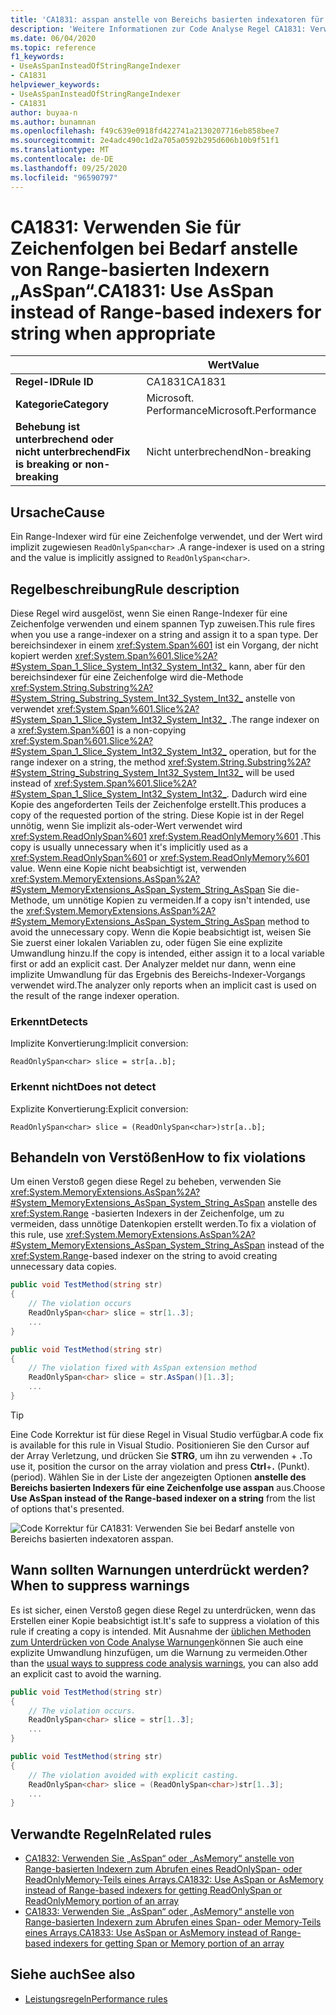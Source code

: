 ```yaml
---
title: 'CA1831: asspan anstelle von Bereichs basierten indexatoren für Zeichenfolge verwenden (Code Analyse)'
description: 'Weitere Informationen zur Code Analyse Regel CA1831: Verwenden Sie bei Bedarf anstelle von Bereichs basierten indexatoren asspan.'
ms.date: 06/04/2020
ms.topic: reference
f1_keywords:
- UseAsSpanInsteadOfStringRangeIndexer
- CA1831
helpviewer_keywords:
- UseAsSpanInsteadOfStringRangeIndexer
- CA1831
author: buyaa-n
ms.author: bunamnan
ms.openlocfilehash: f49c639e0918fd422741a2130207716eb858bee7
ms.sourcegitcommit: 2e4adc490c1d2a705a0592b295d606b10b9f51f1
ms.translationtype: MT
ms.contentlocale: de-DE
ms.lasthandoff: 09/25/2020
ms.locfileid: "96590797"
---
```

# <a name="ca1831-use-asspan-instead-of-range-based-indexers-for-string-when-appropriate"></a><span data-ttu-id="0dda0-103">CA1831: Verwenden Sie für Zeichenfolgen bei Bedarf anstelle von Range-basierten Indexern „AsSpan“.</span><span class="sxs-lookup"><span data-stu-id="0dda0-103">CA1831: Use AsSpan instead of Range-based indexers for string when appropriate</span></span>

| | <span data-ttu-id="0dda0-104">Wert</span><span class="sxs-lookup"><span data-stu-id="0dda0-104">Value</span></span> |
|-|-|
| <span data-ttu-id="0dda0-105">**Regel-ID**</span><span class="sxs-lookup"><span data-stu-id="0dda0-105">**Rule ID**</span></span> |<span data-ttu-id="0dda0-106">CA1831</span><span class="sxs-lookup"><span data-stu-id="0dda0-106">CA1831</span></span>|
| <span data-ttu-id="0dda0-107">**Kategorie**</span><span class="sxs-lookup"><span data-stu-id="0dda0-107">**Category**</span></span> |<span data-ttu-id="0dda0-108">Microsoft. Performance</span><span class="sxs-lookup"><span data-stu-id="0dda0-108">Microsoft.Performance</span></span>|
| <span data-ttu-id="0dda0-109">**Behebung ist unterbrechend oder nicht unterbrechend**</span><span class="sxs-lookup"><span data-stu-id="0dda0-109">**Fix is breaking or non-breaking**</span></span> |<span data-ttu-id="0dda0-110">Nicht unterbrechend</span><span class="sxs-lookup"><span data-stu-id="0dda0-110">Non-breaking</span></span>|

## <a name="cause"></a><span data-ttu-id="0dda0-111">Ursache</span><span class="sxs-lookup"><span data-stu-id="0dda0-111">Cause</span></span>

<span data-ttu-id="0dda0-112">Ein Range-Indexer wird für eine Zeichenfolge verwendet, und der Wert wird implizit zugewiesen `ReadOnlySpan<char>` .</span><span class="sxs-lookup"><span data-stu-id="0dda0-112">A range-indexer is used on a string and the value is implicitly assigned to `ReadOnlySpan<char>`.</span></span>

## <a name="rule-description"></a><span data-ttu-id="0dda0-113">Regelbeschreibung</span><span class="sxs-lookup"><span data-stu-id="0dda0-113">Rule description</span></span>

<span data-ttu-id="0dda0-114">Diese Regel wird ausgelöst, wenn Sie einen Range-Indexer für eine Zeichenfolge verwenden und einem spannen Typ zuweisen.</span><span class="sxs-lookup"><span data-stu-id="0dda0-114">This rule fires when you use a range-indexer on a string and assign it to a span type.</span></span> <span data-ttu-id="0dda0-115">Der bereichsindexer in einem <xref:System.Span%601> ist ein Vorgang, der nicht kopiert werden <xref:System.Span%601.Slice%2A?#System_Span_1_Slice_System_Int32_System_Int32_> kann, aber für den bereichsindexer für eine Zeichenfolge wird die-Methode <xref:System.String.Substring%2A?#System_String_Substring_System_Int32_System_Int32_> anstelle von verwendet <xref:System.Span%601.Slice%2A?#System_Span_1_Slice_System_Int32_System_Int32_> .</span><span class="sxs-lookup"><span data-stu-id="0dda0-115">The range indexer on a <xref:System.Span%601> is a non-copying <xref:System.Span%601.Slice%2A?#System_Span_1_Slice_System_Int32_System_Int32_> operation, but for the range indexer on a string, the method <xref:System.String.Substring%2A?#System_String_Substring_System_Int32_System_Int32_> will be used instead of <xref:System.Span%601.Slice%2A?#System_Span_1_Slice_System_Int32_System_Int32_>.</span></span> <span data-ttu-id="0dda0-116">Dadurch wird eine Kopie des angeforderten Teils der Zeichenfolge erstellt.</span><span class="sxs-lookup"><span data-stu-id="0dda0-116">This produces a copy of the requested portion of the string.</span></span> <span data-ttu-id="0dda0-117">Diese Kopie ist in der Regel unnötig, wenn Sie implizit als-oder-Wert verwendet wird <xref:System.ReadOnlySpan%601> <xref:System.ReadOnlyMemory%601> .</span><span class="sxs-lookup"><span data-stu-id="0dda0-117">This copy is usually unnecessary when it's implicitly used as a <xref:System.ReadOnlySpan%601> or <xref:System.ReadOnlyMemory%601> value.</span></span> <span data-ttu-id="0dda0-118">Wenn eine Kopie nicht beabsichtigt ist, verwenden <xref:System.MemoryExtensions.AsSpan%2A?#System_MemoryExtensions_AsSpan_System_String_AsSpan> Sie die-Methode, um unnötige Kopien zu vermeiden.</span><span class="sxs-lookup"><span data-stu-id="0dda0-118">If a copy isn't intended, use the <xref:System.MemoryExtensions.AsSpan%2A?#System_MemoryExtensions_AsSpan_System_String_AsSpan> method to avoid the unnecessary copy.</span></span> <span data-ttu-id="0dda0-119">Wenn die Kopie beabsichtigt ist, weisen Sie Sie zuerst einer lokalen Variablen zu, oder fügen Sie eine explizite Umwandlung hinzu.</span><span class="sxs-lookup"><span data-stu-id="0dda0-119">If the copy is intended, either assign it to a local variable first or add an explicit cast.</span></span> <span data-ttu-id="0dda0-120">Der Analyzer meldet nur dann, wenn eine implizite Umwandlung für das Ergebnis des Bereichs-Indexer-Vorgangs verwendet wird.</span><span class="sxs-lookup"><span data-stu-id="0dda0-120">The analyzer only reports when an implicit cast is used on the result of the range indexer operation.</span></span>

### <a name="detects"></a><span data-ttu-id="0dda0-121">Erkennt</span><span class="sxs-lookup"><span data-stu-id="0dda0-121">Detects</span></span>

<span data-ttu-id="0dda0-122">Implizite Konvertierung:</span><span class="sxs-lookup"><span data-stu-id="0dda0-122">Implicit conversion:</span></span>

`ReadOnlySpan<char> slice = str[a..b];`

### <a name="does-not-detect"></a><span data-ttu-id="0dda0-123">Erkennt nicht</span><span class="sxs-lookup"><span data-stu-id="0dda0-123">Does not detect</span></span>

<span data-ttu-id="0dda0-124">Explizite Konvertierung:</span><span class="sxs-lookup"><span data-stu-id="0dda0-124">Explicit conversion:</span></span>

`ReadOnlySpan<char> slice = (ReadOnlySpan<char>)str[a..b];`

## <a name="how-to-fix-violations"></a><span data-ttu-id="0dda0-125">Behandeln von Verstößen</span><span class="sxs-lookup"><span data-stu-id="0dda0-125">How to fix violations</span></span>

<span data-ttu-id="0dda0-126">Um einen Verstoß gegen diese Regel zu beheben, verwenden Sie <xref:System.MemoryExtensions.AsSpan%2A?#System_MemoryExtensions_AsSpan_System_String_AsSpan> anstelle des <xref:System.Range> -basierten Indexers in der Zeichenfolge, um zu vermeiden, dass unnötige Datenkopien erstellt werden.</span><span class="sxs-lookup"><span data-stu-id="0dda0-126">To fix a violation of this rule, use <xref:System.MemoryExtensions.AsSpan%2A?#System_MemoryExtensions_AsSpan_System_String_AsSpan> instead of the <xref:System.Range>-based indexer on the string to avoid creating unnecessary data copies.</span></span>

```csharp
public void TestMethod(string str)
{
    // The violation occurs
    ReadOnlySpan<char> slice = str[1..3];
    ...
}
```

```csharp
public void TestMethod(string str)
{
    // The violation fixed with AsSpan extension method
    ReadOnlySpan<char> slice = str.AsSpan()[1..3];
    ...
}
```

> [!TIP]
> <span data-ttu-id="0dda0-127">Eine Code Korrektur ist für diese Regel in Visual Studio verfügbar.</span><span class="sxs-lookup"><span data-stu-id="0dda0-127">A code fix is available for this rule in Visual Studio.</span></span> <span data-ttu-id="0dda0-128">Positionieren Sie den Cursor auf der Array Verletzung, und drücken Sie **STRG**, um ihn zu verwenden + **.**</span><span class="sxs-lookup"><span data-stu-id="0dda0-128">To use it, position the cursor on the array violation and press **Ctrl**+**.**</span></span> <span data-ttu-id="0dda0-129">(Punkt).</span><span class="sxs-lookup"><span data-stu-id="0dda0-129">(period).</span></span> <span data-ttu-id="0dda0-130">Wählen Sie in der Liste der angezeigten Optionen **anstelle des Bereichs basierten Indexers für eine Zeichenfolge use asspan** aus.</span><span class="sxs-lookup"><span data-stu-id="0dda0-130">Choose **Use AsSpan instead of the Range-based indexer on a string** from the list of options that's presented.</span></span>
>
> ![Code Korrektur für CA1831: Verwenden Sie bei Bedarf anstelle von Bereichs basierten indexatoren asspan.](media/ca1831_codefix.png)

## <a name="when-to-suppress-warnings"></a><span data-ttu-id="0dda0-132">Wann sollten Warnungen unterdrückt werden?</span><span class="sxs-lookup"><span data-stu-id="0dda0-132">When to suppress warnings</span></span>

<span data-ttu-id="0dda0-133">Es ist sicher, einen Verstoß gegen diese Regel zu unterdrücken, wenn das Erstellen einer Kopie beabsichtigt ist.</span><span class="sxs-lookup"><span data-stu-id="0dda0-133">It's safe to suppress a violation of this rule if creating a copy is intended.</span></span> <span data-ttu-id="0dda0-134">Mit Ausnahme der [üblichen Methoden zum Unterdrücken von Code Analyse Warnungen](/visualstudio/code-quality/use-roslyn-analyzers#suppress-violations)können Sie auch eine explizite Umwandlung hinzufügen, um die Warnung zu vermeiden.</span><span class="sxs-lookup"><span data-stu-id="0dda0-134">Other than the [usual ways to suppress code analysis warnings](/visualstudio/code-quality/use-roslyn-analyzers#suppress-violations), you can also add an explicit cast to avoid the warning.</span></span>

```csharp
public void TestMethod(string str)
{
    // The violation occurs.
    ReadOnlySpan<char> slice = str[1..3];
    ...
}
```

```csharp
public void TestMethod(string str)
{
    // The violation avoided with explicit casting.
    ReadOnlySpan<char> slice = (ReadOnlySpan<char>)str[1..3];
    ...
}
```

## <a name="related-rules"></a><span data-ttu-id="0dda0-135">Verwandte Regeln</span><span class="sxs-lookup"><span data-stu-id="0dda0-135">Related rules</span></span>

- [<span data-ttu-id="0dda0-136">CA1832: Verwenden Sie „AsSpan“ oder „AsMemory“ anstelle von Range-basierten Indexern zum Abrufen eines ReadOnlySpan- oder ReadOnlyMemory-Teils eines Arrays.</span><span class="sxs-lookup"><span data-stu-id="0dda0-136">CA1832: Use AsSpan or AsMemory instead of Range-based indexers for getting ReadOnlySpan or ReadOnlyMemory portion of an array</span></span>](ca1832.md)
- [<span data-ttu-id="0dda0-137">CA1833: Verwenden Sie „AsSpan“ oder „AsMemory“ anstelle von Range-basierten Indexern zum Abrufen eines Span- oder Memory-Teils eines Arrays.</span><span class="sxs-lookup"><span data-stu-id="0dda0-137">CA1833: Use AsSpan or AsMemory instead of Range-based indexers for getting Span or Memory portion of an array</span></span>](ca1833.md)

## <a name="see-also"></a><span data-ttu-id="0dda0-138">Siehe auch</span><span class="sxs-lookup"><span data-stu-id="0dda0-138">See also</span></span>

- [<span data-ttu-id="0dda0-139">Leistungsregeln</span><span class="sxs-lookup"><span data-stu-id="0dda0-139">Performance rules</span></span>](performance-warnings.md)
